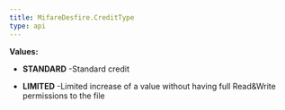 ```yaml
---
title: MifareDesfire.CreditType
type: api
---
```





**Values:**

* **STANDARD** -Standard credit

* **LIMITED** -Limited increase of a value without having full Read&Write
 permissions to the file

